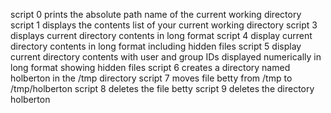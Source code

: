 script 0 prints the absolute path name of the current working directory
script 1 displays the contents list of your current working directory
script 3 displays current directory contents in long format
script 4 display current directory contents in long format including hidden files
script 5 display current directory contents with user and group IDs displayed numerically in long format showing hidden files
script 6 creates a directory named holberton in the /tmp directory
script 7 moves file betty from /tmp to /tmp/holberton
script 8 deletes the file betty
script 9 deletes the directory holberton
